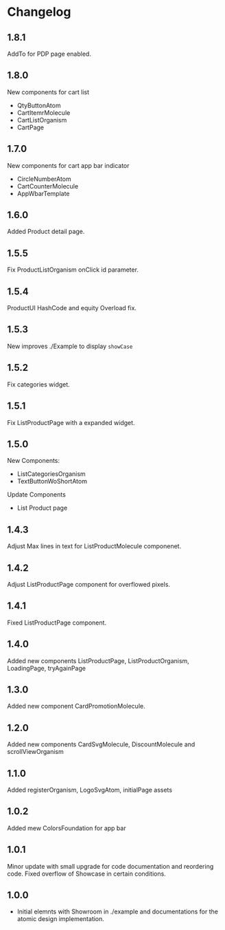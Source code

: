 # Changelog

## 1.8.1

AddTo for PDP page enabled.

## 1.8.0

New components for cart list

- QtyButtonAtom
- CartItemrMolecule
- CartListOrganism
- CartPage

## 1.7.0

New components for cart app bar indicator

- CircleNumberAtom
- CartCounterMolecule
- AppWbarTemplate

## 1.6.0

Added Product detail page.

## 1.5.5

Fix ProductListOrganism onClick id parameter.

## 1.5.4

ProductUI HashCode and equity Overload fix.

## 1.5.3

New improves ./Example to display `showCase`

## 1.5.2

Fix categories widget.

## 1.5.1

Fix ListProductPage with a expanded widget.

## 1.5.0

New Components:

- ListCategoriesOrganism
- TextButtonWoShortAtom

Update Components

- List Product page

## 1.4.3

Adjust Max lines in text for ListProductMolecule componenet.

## 1.4.2

Adjust ListProductPage component for overflowed pixels.

## 1.4.1

Fixed ListProductPage component.

## 1.4.0

Added new components ListProductPage, ListProductOrganism, LoadingPage, tryAgainPage

## 1.3.0

Added new component CardPromotionMolecule.

## 1.2.0

Added new components CardSvgMolecule, DiscountMolecule and scrollViewOrganism

## 1.1.0

Added registerOrganism, LogoSvgAtom, initialPage assets

## 1.0.2

Added mew ColorsFoundation for app bar

## 1.0.1

Minor update with small upgrade for code documentation and reordering code. Fixed overflow of Showcase in certain conditions.

## 1.0.0

- Initial elemnts with Showroom in ./example and documentations for the atomic design implementation.
